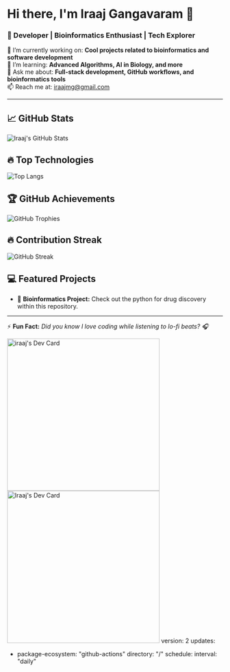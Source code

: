 # Hi there, I'm Iraaj Gangavaram 👋

### 🚀 Developer | Bioinformatics Enthusiast | Tech Explorer

🔭 I’m currently working on: **Cool projects related to bioinformatics and software development**  
🌱 I’m learning: **Advanced Algorithms, AI in Biology, and more**  
💬 Ask me about: **Full-stack development, GitHub workflows, and bioinformatics tools**  
📫 Reach me at: [iraajmg@gmail.com](mailto:iraajmg@gmail.com)  

---

## 📈 GitHub Stats
![Iraaj's GitHub Stats](https://github-readme-stats.vercel.app/api?username=iraajgangavaram&show_icons=true&theme=radical)

## 🔥 Top Technologies
![Top Langs](https://github-readme-stats.vercel.app/api/top-langs/?username=iraajgangavaram&layout=compact&theme=radical)

## 🏆 GitHub Achievements
![GitHub Trophies](https://github-profile-trophy.vercel.app/?username=iraajgangavaram&theme=onedark)

## 🔥 Contribution Streak
![GitHub Streak](https://streak-stats.demolab.com?user=iraajgangavaram&theme=radical)

## 💻 Featured Projects
- 🔬 **Bioinformatics Project:** Check out the python for drug discovery within this repository.

---

⚡ **Fun Fact:** *Did you know I love coding while listening to lo-fi beats? 🎧*
<!---
iraajgangavaram/iraajgangavaram is a ✨ special ✨ repository because its `README.md` (this file) appears on your GitHub profile.
You can click the Preview link to take a look at your changes.
--->
<a href="https://app.daily.dev/iraaj"><img src="https://api.daily.dev/devcards/v2/Vmp5UfskxQ5rSl102Ntaz.png?r=odl" width="356" alt="iraaj's Dev Card"/></a>
<a href="https://app.daily.dev/iraajgangavaram"><img src="./devcard.png" width="356" alt="Iraaj's Dev Card"/></a>
version: 2
updates:
  
  - package-ecosystem: "github-actions"
    directory: "/"
    schedule:
      interval: "daily"
